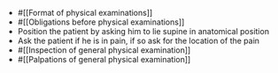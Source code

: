 - #[[Format of physical examinations]]
- #[[Obligations before physical examinations]]
- Position the patient by asking him to lie supine in anatomical position
- Ask the patient if he is in pain, if so ask for the location of the pain
- #[[Inspection of general physical examination]]
- #[[Palpations of general physical examination]]